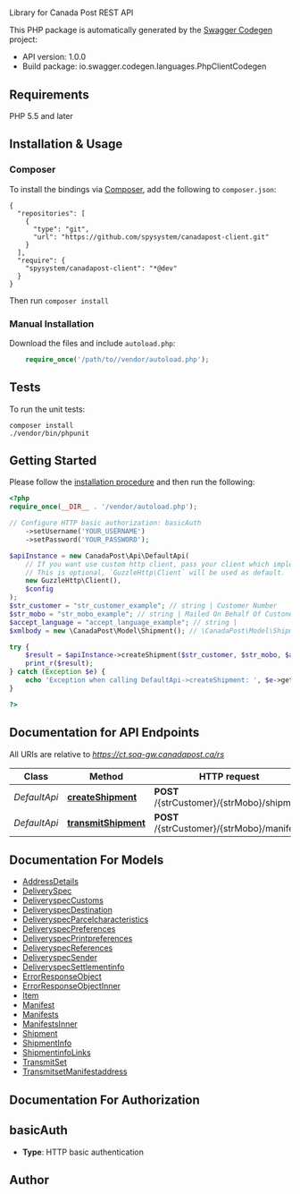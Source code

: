 # 
Library for Canada Post REST API

This PHP package is automatically generated by the [Swagger Codegen](https://github.com/swagger-api/swagger-codegen) project:

- API version: 1.0.0
- Build package: io.swagger.codegen.languages.PhpClientCodegen

## Requirements

PHP 5.5 and later

## Installation & Usage
### Composer

To install the bindings via [Composer](http://getcomposer.org/), add the following to `composer.json`:

```
{
  "repositories": [
    {
      "type": "git",
      "url": "https://github.com/spysystem/canadapost-client.git"
    }
  ],
  "require": {
    "spysystem/canadapost-client": "*@dev"
  }
}
```

Then run `composer install`

### Manual Installation

Download the files and include `autoload.php`:

```php
    require_once('/path/to//vendor/autoload.php');
```

## Tests

To run the unit tests:

```
composer install
./vendor/bin/phpunit
```

## Getting Started

Please follow the [installation procedure](#installation--usage) and then run the following:

```php
<?php
require_once(__DIR__ . '/vendor/autoload.php');

// Configure HTTP basic authorization: basicAuth
    ->setUsername('YOUR_USERNAME')
    ->setPassword('YOUR_PASSWORD');

$apiInstance = new CanadaPost\Api\DefaultApi(
    // If you want use custom http client, pass your client which implements `GuzzleHttp\ClientInterface`.
    // This is optional, `GuzzleHttp\Client` will be used as default.
    new GuzzleHttp\Client(),
    $config
);
$str_customer = "str_customer_example"; // string | Customer Number
$str_mobo = "str_mobo_example"; // string | Mailed On Behalf Of Custoner Number
$accept_language = "accept_language_example"; // string | 
$xmlbody = new \CanadaPost\Model\Shipment(); // \CanadaPost\Model\Shipment | Shipment data

try {
    $result = $apiInstance->createShipment($str_customer, $str_mobo, $accept_language, $xmlbody);
    print_r($result);
} catch (Exception $e) {
    echo 'Exception when calling DefaultApi->createShipment: ', $e->getMessage(), PHP_EOL;
}

?>
```

## Documentation for API Endpoints

All URIs are relative to *https://ct.soa-gw.canadapost.ca/rs*

Class | Method | HTTP request | Description
------------ | ------------- | ------------- | -------------
*DefaultApi* | [**createShipment**](docs/Api/DefaultApi.md#createshipment) | **POST** /{strCustomer}/{strMobo}/shipment | creates a Shipment
*DefaultApi* | [**transmitShipment**](docs/Api/DefaultApi.md#transmitshipment) | **POST** /{strCustomer}/{strMobo}/manifest | transmits a Shipment


## Documentation For Models

 - [AddressDetails](docs/Model/AddressDetails.md)
 - [DeliverySpec](docs/Model/DeliverySpec.md)
 - [DeliveryspecCustoms](docs/Model/DeliveryspecCustoms.md)
 - [DeliveryspecDestination](docs/Model/DeliveryspecDestination.md)
 - [DeliveryspecParcelcharacteristics](docs/Model/DeliveryspecParcelcharacteristics.md)
 - [DeliveryspecPreferences](docs/Model/DeliveryspecPreferences.md)
 - [DeliveryspecPrintpreferences](docs/Model/DeliveryspecPrintpreferences.md)
 - [DeliveryspecReferences](docs/Model/DeliveryspecReferences.md)
 - [DeliveryspecSender](docs/Model/DeliveryspecSender.md)
 - [DeliveryspecSettlementinfo](docs/Model/DeliveryspecSettlementinfo.md)
 - [ErrorResponseObject](docs/Model/ErrorResponseObject.md)
 - [ErrorResponseObjectInner](docs/Model/ErrorResponseObjectInner.md)
 - [Item](docs/Model/Item.md)
 - [Manifest](docs/Model/Manifest.md)
 - [Manifests](docs/Model/Manifests.md)
 - [ManifestsInner](docs/Model/ManifestsInner.md)
 - [Shipment](docs/Model/Shipment.md)
 - [ShipmentInfo](docs/Model/ShipmentInfo.md)
 - [ShipmentinfoLinks](docs/Model/ShipmentinfoLinks.md)
 - [TransmitSet](docs/Model/TransmitSet.md)
 - [TransmitsetManifestaddress](docs/Model/TransmitsetManifestaddress.md)


## Documentation For Authorization


## basicAuth

- **Type**: HTTP basic authentication


## Author




